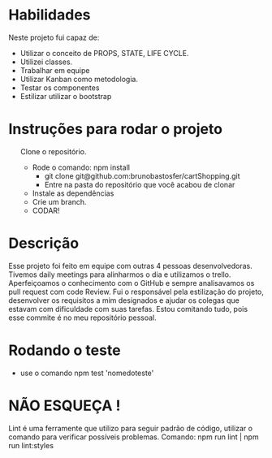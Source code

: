 <h1>Habilidades</h1>

<p>Neste projeto fui capaz de: </p>
<ul>
	<li>Utilizar o conceito de PROPS, STATE, LIFE CYCLE.</li>
	<li>Utilizei classes.</li>
	<li>Trabalhar em equipe</li>
	<li>Utilizar Kanban como metodologia.</li>
	<li>Testar os componentes</li>
	<li>Estilizar utilizar o bootstrap </li>
</ul>

<h1>Instruções para rodar o projeto</h1>
<ol> Clone o repositório.
    <ul><li>Rode o comando: npm install</li</ul>
	<ul><li>git clone git@github.com:brunobastosfer/cartShopping.git</li></ul>
	<ul><li>Entre na pasta do repositório que você acabou de clonar</li></ul>
	</li>
	<li>Instale as dependências
    <li>Crie um branch.</li>
    <li>CODAR!</li>
</ol>

<h1>Descrição</h1>
<p>
Esse projeto foi feito em equipe com outras 4 pessoas desenvolvedoras. Tivemos daily meetings para alinharmos o dia e utilizamos o trello. Aperfeiçoamos o conhecimento com o GitHub e sempre analisavamos os pull request com code Review. Fui o responsável pela estilização do projeto, desenvolver os requisitos a mim designados e ajudar os colegas que estavam com dificuldade com suas tarefas. Estou comitando tudo, pois esse commite é no meu repositório pessoal.
</p>

<h1>Rodando o teste</h1>
<ul>
	<li>use o comando npm test 'nomedoteste'</li>
</ul>

<h1>NÃO ESQUEÇA !</h1>
<p>Lint é uma ferramente que utilizo para seguir padrão de código, utilizar o comando para verificar possíveis problemas. Comando: npm run lint | npm run lint:styles <p>
